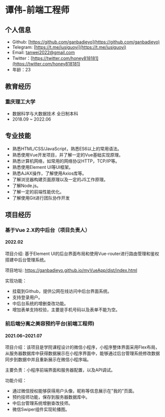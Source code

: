 # 谭伟-前端工程师

## 个人信息

- Github: [https://github.com/ganbadieyo](https://github.com/ganbadieyo)
- Telegram: [https://t.me/iusiguoyi](https://t.me/iusiguoyi)
- Email: tanwei2022@gmail.com
- Twitter：[https://twitter.com/honey818181](https://twitter.com/honey818181)
- 年龄：23

## 教育经历

### 重庆理工大学 

- 数据科学与大数据技术 全日制本科
- 2018.09 ~ 2022.06

## 专业技能

- 熟悉HTML/CSS/JavaScript，熟悉ES6以上的常用语法。
- 熟悉使用Vue开发项目，并了解一定的Vue基础实现原理。
- 熟悉计算机网络，如常用的网络协议HTTP，TCP/IP等。
- 熟悉使用Element UI等UI框架。
- 熟悉AJAX操作，了解使用Axios库等。
- 了解浏览器构建页面原理以及一定的JS工作原理。
- 了解Node.js。
- 了解一定的前端性能优化。
- 了解使用Git进行团队协作开发

## 项目经历

### 基于Vue 2.X的中后台（项目负责人）

#### 2022.02 

项目介绍: 基于Element UI的后台界面布局和使用Vue-router进行路由管理和鉴权搭建中后台管理系统。

项目地址: https://ganbadieyo.github.io/myVueApp/dist/index.html

实现功能：

- 挂载到Github，提供公网在线访问中后台界面系统。
- 支持登录用户。
- 中后台系统的增删查改功能。
- 增加表单支持校验，主要是手机号码以及表单不能为空。

### 前后端分离之美容预约平台(前端工程师)

#### 2021.06~2021.07

项目介绍：该项目是学院课程设计的微信小程序，小程序整体界面采用Flex布局，从服务器数据库中获得数据展示在小程序界面中，能够通过后台管理系统修改数据同步到数据中并且重新展示在微信小程序端。

主要负责：小程序前端界面和服务器配置，以及API调试。

功能介绍：

- 通过微信授权能够获得用户头像，昵称等信息展示在"我的"页面。
- 预约技师功能，保存到服务器数据库中。
- 中后台管理系统增删查改技师。
- 微信Swiper组件实现轮播图。



